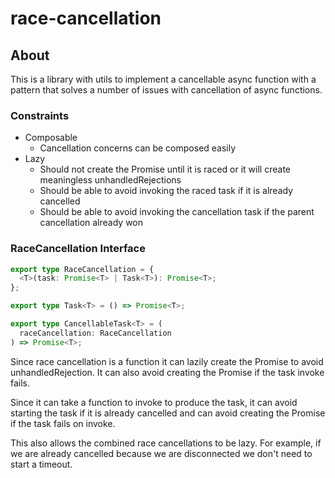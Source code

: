 # race-cancellation

## About

This is a library with utils to implement a cancellable async function with
a pattern that solves a number of issues with cancellation of async functions.

### Constraints

- Composable
  - Cancellation concerns can be composed easily
- Lazy
  - Should not create the Promise<never> until it is raced or it will create meaningless unhandledRejections
  - Should be able to avoid invoking the raced task if it is already cancelled
  - Should be able to avoid invoking the cancellation task if the parent cancellation already won

### RaceCancellation Interface

```ts
export type RaceCancellation = {
  <T>(task: Promise<T> | Task<T>): Promise<T>;
};

export type Task<T> = () => Promise<T>;

export type CancellableTask<T> = (
  raceCancellation: RaceCancellation
) => Promise<T>;
```

Since race cancellation is a function it can lazily create the Promise<never> to
avoid unhandledRejection. It can also avoid creating the Promise<never> if the task invoke fails.

Since it can take a function to invoke to produce the task,
it can avoid starting the task if it is already cancelled and can avoid creating the Promise<never>
if the task fails on invoke.

This also allows the combined race cancellations to be lazy.
For example, if we are already cancelled because we are disconnected
we don't need to start a timeout.
